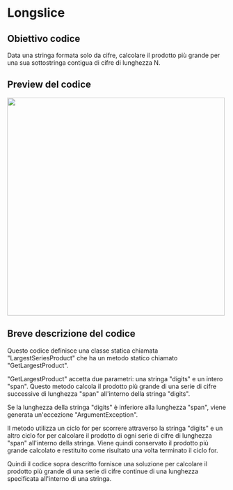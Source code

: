 # Longslice

## Obiettivo codice
Data una stringa formata solo da cifre, calcolare il prodotto più grande per una sua sottostringa contigua di cifre di lunghezza N.
## Preview del codice
<img  height="500" src="https://user-images.githubusercontent.com/127590023/235290145-fb8cf836-a2b9-4737-abed-f1795e1999f8.png"/>

## Breve descrizione del codice

Questo codice definisce una classe statica chiamata "LargestSeriesProduct" che ha un metodo statico chiamato "GetLargestProduct". 

"GetLargestProduct" accetta due parametri: una stringa "digits" e un intero "span". Questo metodo calcola il prodotto più grande di una serie di cifre successive di lunghezza "span" all'interno della stringa "digits".

Se la lunghezza della stringa "digits" è inferiore alla lunghezza "span", viene generata un'eccezione "ArgumentException".

Il metodo utilizza un ciclo for per scorrere attraverso la stringa "digits" e un altro ciclo for per calcolare il prodotto di ogni serie di cifre di lunghezza "span" all'interno della stringa. Viene quindi conservato il prodotto più grande calcolato e restituito come risultato una volta terminato il ciclo for.

Quindi il codice sopra descritto fornisce una soluzione per calcolare il prodotto più grande di una serie di cifre continue di una lunghezza specificata all'interno di una stringa.
